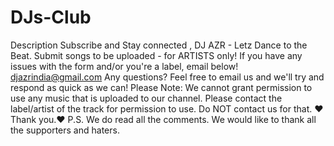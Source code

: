 # DJs-Club
Description Subscribe and Stay connected , DJ AZR - Letz Dance to the Beat.  Submit songs to be uploaded - for ARTISTS only!    If you have any issues with the form and/or you're a label, email below!       djazrindia@gmail.com  Any questions?      Feel free to email us and we'll try and respond as quick as we can!  Please Note:       We cannot grant permission to use any music that is uploaded to our channel.       Please contact the label/artist of the track for permission to use. Do NOT contact us for that.     ❤️ Thank you.❤️  P.S. We do read all the comments. We would like to thank all the supporters and haters. 
